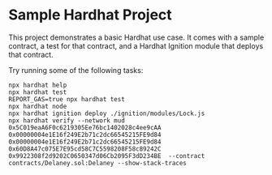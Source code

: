 # Sample Hardhat Project

This project demonstrates a basic Hardhat use case. It comes with a sample contract, a test for that contract, and a Hardhat Ignition module that deploys that contract.

Try running some of the following tasks:

```shell
npx hardhat help
npx hardhat test
REPORT_GAS=true npx hardhat test
npx hardhat node
npx hardhat ignition deploy ./ignition/modules/Lock.js
npx hardhat verify --network mud 0x5C019eaA6F0c6219305Ee76bc1402028c4ee9cAA 0x00000004e1E16f249E2b71c2dc66545215FE9d84 0x00000004e1E16f249E2b71c2dc66545215FE9d84 0x60D8A47c075E7E95cd58C7C5598208F58c89242C 0x9922308f2d9202C0650347d06Cb2095F3dD234BE  --contract contracts/Delaney.sol:Delaney --show-stack-traces 
```
